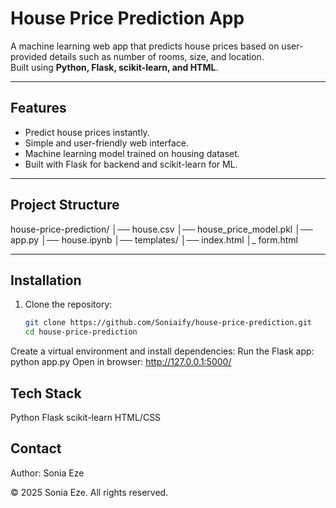 # House Price Prediction App

A machine learning web app that predicts house prices based on user-provided details such as number of rooms, size, and location.  
Built using **Python, Flask, scikit-learn, and HTML**.

---

## Features
- Predict house prices instantly.
- Simple and user-friendly web interface.
- Machine learning model trained on housing dataset.
- Built with Flask for backend and scikit-learn for ML.

---

## Project Structure
house-price-prediction/
│── house.csv
│── house_price_model.pkl 
│── app.py 
│── house.ipynb
│── templates/ 
    │── index.html
    │_ form.html

---

## Installation

1. Clone the repository:
   ```bash
   git clone https://github.com/Soniaify/house-price-prediction.git
   cd house-price-prediction
Create a virtual environment and install dependencies:
Run the Flask app:
python app.py
Open in browser:
http://127.0.0.1:5000/

## Tech Stack
Python
Flask
scikit-learn
HTML/CSS

## Contact
Author: Sonia Eze

© 2025 Sonia Eze. All rights reserved.
